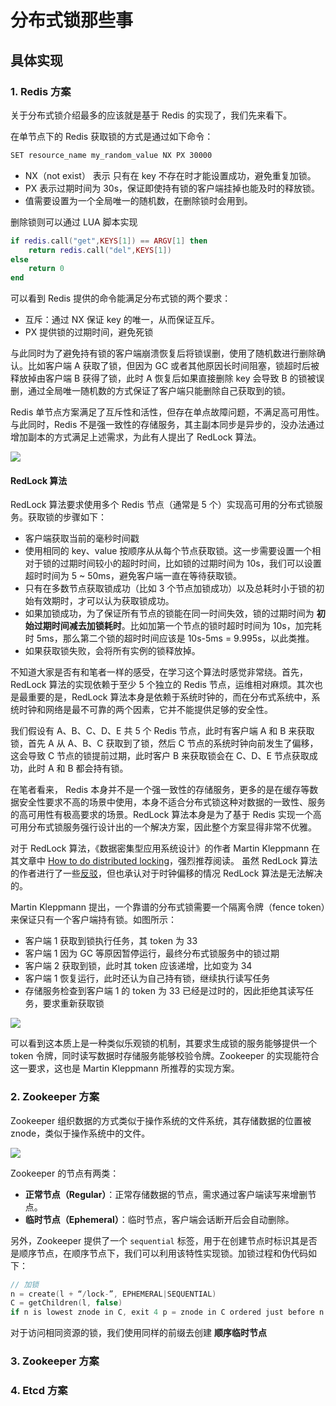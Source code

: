 # 分布式锁那些事

## 具体实现

### 1. Redis 方案

关于分布式锁介绍最多的应该就是基于 Redis 的实现了，我们先来看下。

在单节点下的 Redis 获取锁的方式是通过如下命令：

```sh
SET resource_name my_random_value NX PX 30000
```

- NX（not exist） 表示 只有在 key 不存在时才能设置成功，避免重复加锁。
- PX 表示过期时间为 30s，保证即使持有锁的客户端挂掉也能及时的释放锁。
- 值需要设置为一个全局唯一的随机数，在删除锁时会用到。

删除锁则可以通过 LUA 脚本实现

```lua
if redis.call("get",KEYS[1]) == ARGV[1] then
    return redis.call("del",KEYS[1])
else
    return 0
end
```

可以看到 Redis 提供的命令能满足分布式锁的两个要求：

- 互斥：通过 NX 保证 key 的唯一，从而保证互斥。
- PX 提供锁的过期时间，避免死锁

与此同时为了避免持有锁的客户端崩溃恢复后将锁误删，使用了随机数进行删除确认。比如客户端 A 获取了锁，但因为 GC 或者其他原因长时间阻塞，锁超时后被释放掉由客户端 B 获得了锁，此时 A 恢复后如果直接删除 key 会导致 B 的锁被误删，通过全局唯一随机数的方式保证了客户端只能删除自己获取到的锁。

Redis 单节点方案满足了互斥性和活性，但存在单点故障问题，不满足高可用性。与此同时，Redis 不是强一致性的存储服务，其主副本同步是异步的，没办法通过增加副本的方式满足上述需求，为此有人提出了 RedLock 算法。


![](https://pub-08b57ed9c8ce4fadab4077a9d577e857.r2.dev/distributed-lock-01.png)

#### RedLock 算法

RedLock 算法要求使用多个 Redis 节点（通常是 5 个）实现高可用的分布式锁服务。获取锁的步骤如下：

- 客户端获取当前的毫秒时间戳
- 使用相同的 key、value 按顺序从从每个节点获取锁。这一步需要设置一个相对于锁的过期时间较小的超时时间，比如锁的过期时间为 10s，我们可以设置超时时间为 5 ~ 50ms，避免客户端一直在等待获取锁。
- 只有在多数节点获取锁成功（比如 3 个节点加锁成功）以及总耗时小于锁的初始有效期时，才可以认为获取锁成功。
- 如果加锁成功，为了保证所有节点的锁能在同一时间失效，锁的过期时间为 **初始过期时间减去加锁耗时**。比如加第一个节点的锁时超时时间为 10s，加完耗时 5ms，那么第二个锁的超时时间应该是 10s-5ms = 9.995s，以此类推。
- 如果获取锁失败，会将所有实例的锁释放掉。

不知道大家是否有和笔者一样的感受，在学习这个算法时感觉非常绕。首先，RedLock 算法的实现依赖于至少 5 个独立的 Redis 节点，运维相对麻烦。其次也是最重要的是，RedLock 算法本身是依赖于系统时钟的，而在分布式系统中，系统时钟和网络是最不可靠的两个因素，它并不能提供足够的安全性。

我们假设有 A、B、C、D、E 共 5 个 Redis 节点，此时有客户端 A 和 B 来获取锁，首先 A 从 A、B、C 获取到了锁，然后 C 节点的系统时钟向前发生了偏移，这会导致 C 节点的锁提前过期，此时客户 B 来获取锁会在 C、D、E
节点获取成功，此时 A 和 B 都会持有锁。

在笔者看来， Redis 本身并不是一个强一致性的存储服务，更多的是在缓存等数据安全性要求不高的场景中使用，本身不适合分布式锁这种对数据的一致性、服务的高可用性有极高要求的场景。RedLock 算法本身是为了基于 Redis 实现一个高可用分布式锁服务强行设计出的一个解决方案，因此整个方案显得非常不优雅。

对于 RedLock 算法，《数据密集型应用系统设计》的作者 Martin Kleppmann 在其文章中 [How to do distributed locking](https://martin.kleppmann.com/2016/02/08/how-to-do-distributed-locking.html)，强烈推荐阅读。
虽然 RedLock 算法的作者进行了一些[反驳](https://antirez.com/news/101)，但也承认对于时钟偏移的情况 RedLock 算法是无法解决的。

Martin Kleppmann 提出，一个靠谱的分布式锁需要一个隔离令牌（fence token）来保证只有一个客户端持有锁。如图所示：

- 客户端 1 获取到锁执行任务，其 token 为 33
- 客户端 1 因为 GC 等原因暂停运行，最终分布式锁服务中的锁过期
- 客户端 2 获取到锁，此时其 token 应该递增，比如变为 34
- 客户端 1 恢复运行，此时还认为自己持有锁，继续执行读写任务
- 存储服务检查到客户端 1 的 token 为 33 已经是过时的，因此拒绝其读写任务，要求重新获取锁
  
![](https://pub-08b57ed9c8ce4fadab4077a9d577e857.r2.dev/fencing-tokens.png)

可以看到这本质上是一种类似乐观锁的机制，其要求生成锁的服务能够提供一个 token 令牌，同时读写数据时存储服务能够校验令牌。Zookeeper 的实现能符合这一要求，这也是 Martin Kleppmann  所推荐的实现方案。

### 2. Zookeeper 方案

Zookeeper 组织数据的方式类似于操作系统的文件系统，其存储数据的位置被 znode，类似于操作系统中的文件。

![](https://pub-08b57ed9c8ce4fadab4077a9d577e857.r2.dev/zookeeper-01.png)

Zookeeper 的节点有两类：

- **正常节点（Regular）**：正常存储数据的节点，需求通过客户端读写来增删节点。
- **临时节点（Ephemeral）**：临时节点，客户端会话断开后会自动删除。

另外，Zookeeper 提供了一个 ``sequential`` 标签，用于在创建节点时标识其是否是顺序节点，在顺序节点下，我们可以利用该特性实现锁。加锁过程和伪代码如下：

```c
// 加锁
n = create(l + “/lock-”, EPHEMERAL|SEQUENTIAL) 
C = getChildren(l, false) 
if n is lowest znode in C, exit 4 p = znode in C ordered just before n 5 if exists(p, true) wait for watch event 6 goto 2 Unlock 1 delete(n
```

对于访问相同资源的锁，我们使用同样的前缀去创建 **顺序临时节点**










### 3. Zookeeper 方案

### 4. Etcd 方案

